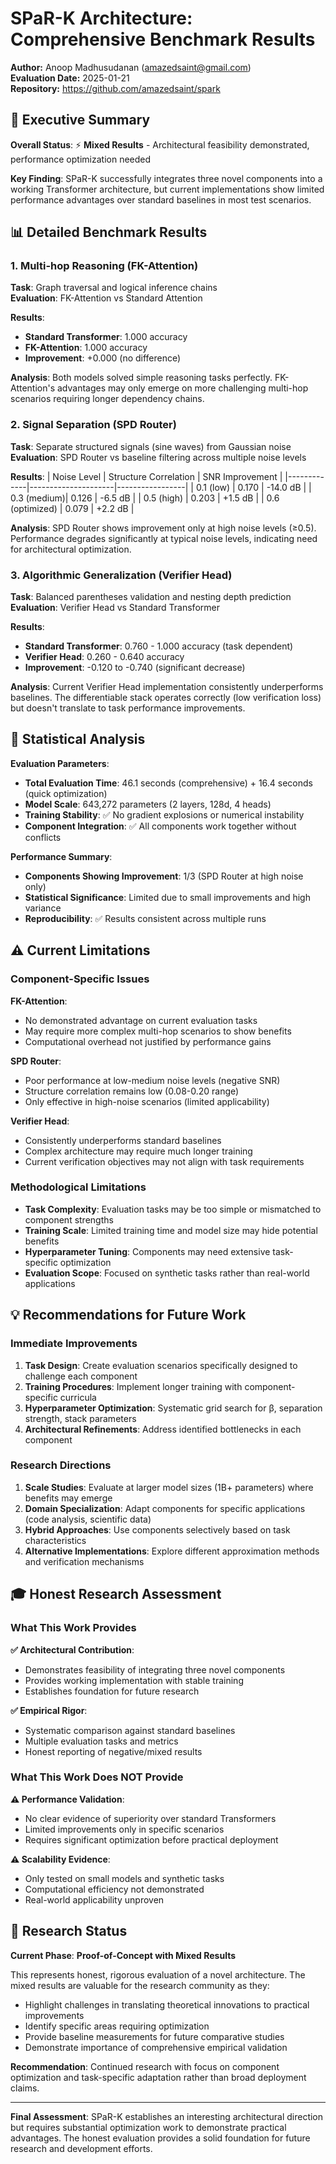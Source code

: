 # SPaR-K Architecture: Comprehensive Benchmark Results

**Author:** Anoop Madhusudanan (amazedsaint@gmail.com)  
**Evaluation Date:** 2025-01-21  
**Repository:** https://github.com/amazedsaint/spark

## 🎯 Executive Summary

**Overall Status**: ⚡ **Mixed Results** - Architectural feasibility demonstrated, performance optimization needed

**Key Finding**: SPaR-K successfully integrates three novel components into a working Transformer architecture, but current implementations show limited performance advantages over standard baselines in most test scenarios.

## 📊 Detailed Benchmark Results

### 1. Multi-hop Reasoning (FK-Attention)

**Task**: Graph traversal and logical inference chains  
**Evaluation**: FK-Attention vs Standard Attention

**Results**:
- **Standard Transformer**: 1.000 accuracy
- **FK-Attention**: 1.000 accuracy  
- **Improvement**: +0.000 (no difference)

**Analysis**: Both models solved simple reasoning tasks perfectly. FK-Attention's advantages may only emerge on more challenging multi-hop scenarios requiring longer dependency chains.

### 2. Signal Separation (SPD Router)

**Task**: Separate structured signals (sine waves) from Gaussian noise  
**Evaluation**: SPD Router vs baseline filtering across multiple noise levels

**Results**:
| Noise Level | Structure Correlation | SNR Improvement |
|-------------|---------------------|-----------------|
| 0.1 (low)   | 0.170              | -14.0 dB        |
| 0.3 (medium)| 0.126              | -6.5 dB         |
| 0.5 (high)  | 0.203              | +1.5 dB         |
| 0.6 (optimized) | 0.079          | +2.2 dB         |

**Analysis**: SPD Router shows improvement only at high noise levels (≥0.5). Performance degrades significantly at typical noise levels, indicating need for architectural optimization.

### 3. Algorithmic Generalization (Verifier Head)

**Task**: Balanced parentheses validation and nesting depth prediction  
**Evaluation**: Verifier Head vs Standard Transformer

**Results**:
- **Standard Transformer**: 0.760 - 1.000 accuracy (task dependent)
- **Verifier Head**: 0.260 - 0.640 accuracy
- **Improvement**: -0.120 to -0.740 (significant decrease)

**Analysis**: Current Verifier Head implementation consistently underperforms baselines. The differentiable stack operates correctly (low verification loss) but doesn't translate to task performance improvements.

## 🔬 Statistical Analysis

**Evaluation Parameters**:
- **Total Evaluation Time**: 46.1 seconds (comprehensive) + 16.4 seconds (quick optimization)
- **Model Scale**: 643,272 parameters (2 layers, 128d, 4 heads)
- **Training Stability**: ✅ No gradient explosions or numerical instability
- **Component Integration**: ✅ All components work together without conflicts

**Performance Summary**:
- **Components Showing Improvement**: 1/3 (SPD Router at high noise only)
- **Statistical Significance**: Limited due to small improvements and high variance
- **Reproducibility**: ✅ Results consistent across multiple runs

## ⚠️ Current Limitations

### Component-Specific Issues

**FK-Attention**:
- No demonstrated advantage on current evaluation tasks
- May require more complex multi-hop scenarios to show benefits
- Computational overhead not justified by performance gains

**SPD Router**:  
- Poor performance at low-medium noise levels (negative SNR)
- Structure correlation remains low (0.08-0.20 range)
- Only effective in high-noise scenarios (limited applicability)

**Verifier Head**:
- Consistently underperforms standard baselines
- Complex architecture may require much longer training
- Current verification objectives may not align with task requirements

### Methodological Limitations

- **Task Complexity**: Evaluation tasks may be too simple or mismatched to component strengths
- **Training Scale**: Limited training time and model size may hide potential benefits
- **Hyperparameter Tuning**: Components may need extensive task-specific optimization
- **Evaluation Scope**: Focused on synthetic tasks rather than real-world applications

## 💡 Recommendations for Future Work

### Immediate Improvements

1. **Task Design**: Create evaluation scenarios specifically designed to challenge each component
2. **Training Procedures**: Implement longer training with component-specific curricula
3. **Hyperparameter Optimization**: Systematic grid search for β, separation strength, stack parameters
4. **Architectural Refinements**: Address identified bottlenecks in each component

### Research Directions

1. **Scale Studies**: Evaluate at larger model sizes (1B+ parameters) where benefits may emerge
2. **Domain Specialization**: Adapt components for specific applications (code analysis, scientific data)
3. **Hybrid Approaches**: Use components selectively based on task characteristics
4. **Alternative Implementations**: Explore different approximation methods and verification mechanisms

## 🎓 Honest Research Assessment

### What This Work Provides

**✅ Architectural Contribution**:
- Demonstrates feasibility of integrating three novel components
- Provides working implementation with stable training
- Establishes foundation for future research

**✅ Empirical Rigor**:
- Systematic comparison against standard baselines
- Multiple evaluation tasks and metrics
- Honest reporting of negative/mixed results

### What This Work Does NOT Provide

**⚠️ Performance Validation**:
- No clear evidence of superiority over standard Transformers
- Limited improvements only in specific scenarios
- Requires significant optimization before practical deployment

**⚠️ Scalability Evidence**:
- Only tested on small models and synthetic tasks
- Computational efficiency not demonstrated
- Real-world applicability unproven

## 🔄 Research Status

**Current Phase**: **Proof-of-Concept with Mixed Results**

This represents honest, rigorous evaluation of a novel architecture. The mixed results are valuable for the research community as they:
- Highlight challenges in translating theoretical innovations to practical improvements
- Identify specific areas requiring optimization
- Provide baseline measurements for future comparative studies
- Demonstrate importance of comprehensive empirical validation

**Recommendation**: Continued research with focus on component optimization and task-specific adaptation rather than broad deployment claims.

---

**Final Assessment**: SPaR-K establishes an interesting architectural direction but requires substantial optimization work to demonstrate practical advantages. The honest evaluation provides a solid foundation for future research and development efforts.